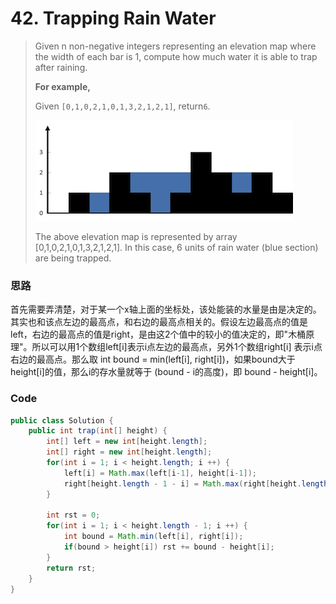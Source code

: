 # 42. Trapping Rain Water

> Given n non-negative integers representing an elevation map where the width of each bar is 1, compute how much water it is able to trap after raining.
>
> **For example,**
>
> Given `[0,1,0,2,1,0,1,3,2,1,2,1]`, return`6`.
>
> ![](/assets/rainwatertrap.png)
>
> The above elevation map is represented by array \[0,1,0,2,1,0,1,3,2,1,2,1\]. In this case, 6 units of rain water \(blue section\) are being trapped.

### 思路

首先需要弄清楚，对于某一个x轴上面的坐标处，该处能装的水量是由是决定的。其实也和该点左边的最高点，和右边的最高点相关的。假设左边最高点的值是left，右边的最高点的值是right，是由这2个值中的较小的值决定的，即"木桶原理"。所以可以用1个数组left\[i\]表示i点左边的最高点，另外1个数组right\[i\] 表示i点右边的最高点。那么取 int bound = min\(left\[i\], right\[i\]\)，如果bound大于height\[i\]的值，那么i的存水量就等于 \(bound - i的高度\)，即 bound - height\[i\]。

### Code

```java
public class Solution {
    public int trap(int[] height) {
        int[] left = new int[height.length];
        int[] right = new int[height.length];
        for(int i = 1; i < height.length; i ++) {
            left[i] = Math.max(left[i-1], height[i-1]);
            right[height.length - 1 - i] = Math.max(right[height.length - i], height[height.length - i]);
        }

        int rst = 0;
        for(int i = 1; i < height.length - 1; i ++) {
            int bound = Math.min(left[i], right[i]);
            if(bound > height[i]) rst += bound - height[i];
        }
        return rst;
    }
}
```



